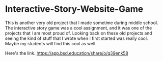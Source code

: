 # Interactive-Story-Website-Game

This is another very old project that I made sometime during middle school. The interactive story game was a cool assignment, and it was one of the projects that I am most proud of.
Looking back on these old projects and seeing the kind of stuff that I wrote when I first started was really cool. Maybe my students will find this cool as well.

Here's the link.
https://app.bsd.education/share/o/q39enk58
